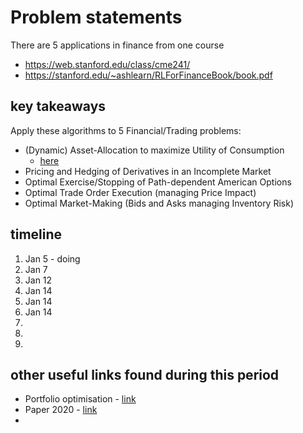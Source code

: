 # Problem statements

There are 5 applications in finance from one course
*  https://web.stanford.edu/class/cme241/
* https://stanford.edu/~ashlearn/RLForFinanceBook/book.pdf


## key takeaways

Apply these algorithms to 5 Financial/Trading problems:
*   (Dynamic) Asset-Allocation to maximize Utility of Consumption
    * [here](./slides_explained/problem1.md)
* Pricing and Hedging of Derivatives in an Incomplete Market
* Optimal Exercise/Stopping of Path-dependent American Options
* Optimal Trade Order Execution (managing Price Impact)
* Optimal Market-Making (Bids and Asks managing Inventory Risk)





## timeline
1. Jan 5 - doing
1. Jan 7
1. Jan 12
1. Jan 14
1. Jan 14
1. Jan 14
1. 
1. 
1. 



## other useful links found during this period

* Portfolio optimisation - [link](https://medium.com/analytics-vidhya/portfolio-optimization-using-reinforcement-learning-1b5eba5db072)
* Paper 2020 - [link](https://escholarship.mcgill.ca/downloads/4m90f090q)
* 
